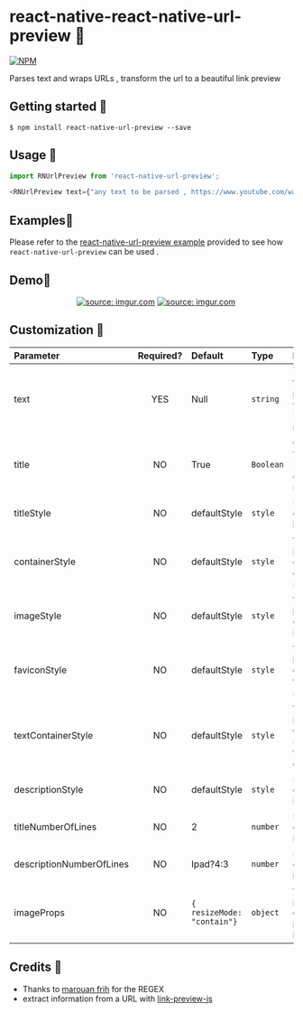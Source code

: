 
# react-native-react-native-url-preview 🐜

[![NPM](https://nodei.co/npm/react-native-url-preview.png)](https://www.npmjs.com/package/react-native-url-preview)


Parses text and wraps URLs , transform the url to a beautiful link preview 

## Getting started 🐜

`$ npm install react-native-url-preview --save`

## Usage 🐜
```javascript
import RNUrlPreview from 'react-native-url-preview';

<RNUrlPreview text={"any text to be parsed , https://www.youtube.com/watch?v=Kmiw4FYTg2U"}/>
```

## Examples🐜

Please refer to the [react-native-url-preview example](https://github.com/maherzaidoune/RNUrlPreviewExample) provided to see how `react-native-url-preview` can be used .

## Demo🐜

<p align="center" >
        <a href="https://github.com/maherzaidoune/react-native-url-preview"><img src="https://i.imgur.com/dJLTTRr.gif" title="source: imgur.com" /></a>
        <a href="https://imgur.com/ruyH0PR"><img src="https://i.imgur.com/ruyH0PR.gif" title="source: imgur.com" /></a>
</p>

## Customization 🐜

| Parameter                | Required? | Default                    | Type      | Description                                            |
| :----------------------- | :-------: | :------------------------- | :-------- | :----------------------------------------------------- |
| text                     |    YES    | Null                       | `string`  | The text that is parsed and where the URL is retrieved |
| title                    |    NO     | True                       | `Boolean` | determine whether the URL title is displyed or not     |
| titleStyle               |    NO     | defaultStyle               | `style`   | self explanatory i believe                             |
| containerStyle           |    NO     | defaultStyle               | `style`   | you can pass a custom container style                  |
| imageStyle               |    NO     | defaultStyle               | `style`   | you can pass a custom image style                      |
| faviconStyle             |    NO     | defaultStyle               | `style`   | you can pass a custom favicon style                    |
| textContainerStyle       |    NO     | defaultStyle               | `style`   | you can pass a custom style for the text container     |
| descriptionStyle         |    NO     | defaultStyle               | `style`   | self explanatory i believe                             |
| titleNumberOfLines       |    NO     | 2                          | `number`  | self explanatory i believe                             |
| descriptionNumberOfLines |    NO     | Ipad?4:3                   | `number`  | self explanatory i believe                             |
| imageProps               |    NO     | `{ resizeMode: "contain"}` | `object`  | you can pass a custom props to image                   |

## Credits 🐜

- Thanks to [marouan frih](https://github.com/Madm0x) for the REGEX
- extract information from a URL with [link-preview-js](https://github.com/ospfranco/link-preview-js)
